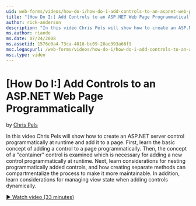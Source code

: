 ```yaml
---
uid: web-forms/videos/how-do-i/how-do-i-add-controls-to-an-aspnet-web-page-programmatically
title: "[How Do I:] Add Controls to an ASP.NET Web Page Programmatically | Microsoft Docs"
author: rick-anderson
description: "In this video Chris Pels will show how to create an ASP.NET server control programmatically at runtime and add it to a page. First, learn the basic concept o..."
ms.author: riande
ms.date: 07/24/2008
ms.assetid: 1576e0a4-73ca-4816-bc09-20ae393a66f9
msc.legacyurl: /web-forms/videos/how-do-i/how-do-i-add-controls-to-an-aspnet-web-page-programmatically
msc.type: video
---
```

# [How Do I:] Add Controls to an ASP.NET Web Page Programmatically

by [Chris Pels](https://twitter.com/chrispels)

In this video Chris Pels will show how to create an ASP.NET server control programmatically at runtime and add it to a page. First, learn the basic concept of adding a control to a page programmatically. Then, the concept of a "container" control is examined which is necessary for adding a new control programmatically at runtime. Next, learn considerations for nesting programmatically added controls, and how creating separate methods can compartmentalize the process to make it more maintainable. In addition, learn considerations for managing view state when adding controls dynamically.

[&#9654; Watch video (33 minutes)](https://channel9.msdn.com/Blogs/ASP-NET-Site-Videos/how-do-i-add-controls-to-an-aspnet-web-page-programmatically)

